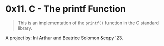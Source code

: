 # 0x11. C - The printf Function

> This is an implementation of the `printf()` function in the C standard library.

A project by: Ini Arthur and Beatrice Solomon &copy '23.
